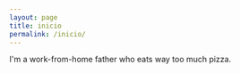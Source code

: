 ```yaml
---
layout: page
title: inicio
permalink: /inicio/
---
```


I'm a work-from-home father who eats way too much pizza.